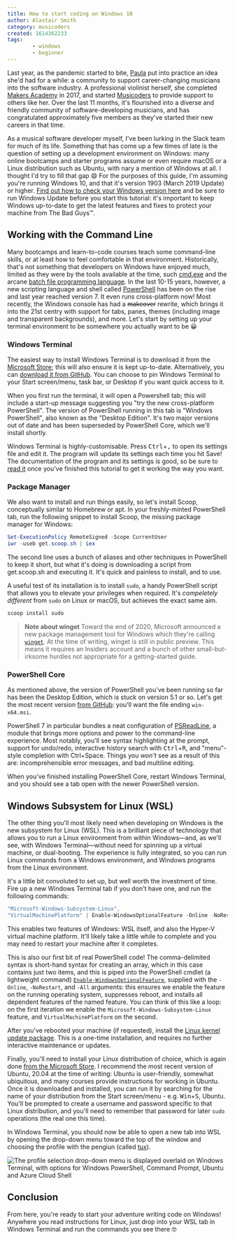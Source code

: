 ```yaml
---
title: How to start coding on Windows 10
author: Alastair Smith
category: musicoders
created: 1614362233
tags:
        - windows
        - beginner
---
```


Last year, as the pandemic started to bite,
[Paula](https://www.paulamuldoon.com/) put into practice an idea she'd had for a
while: a community to support career-changing musicians into the software
industry. A professional violinist herself, she completed [Makers
Academy](https://makers.tech/) in 2017, and started
[Musicoders](https://paulamuldoon.com/musicoders-slack/) to provide support to
others like her. Over the last 11 months, it's flourished into a diverse and
friendly community of software-developing musicians, and has congratulated
approximately five members as they've started their new careers in that time.

As a musical software developer myself, I've been lurking in the Slack team for
much of its life. Something that has come up a few times of late is the question
of setting up a development environment on Windows: many online bootcamps and
starter programs assume or even require macOS or a Linux distribution such as
Ubuntu, with nary a mention of Windows at all. I thought I'd try to fill that
gap :smile: For the purposes of this guide, I'm assuming you're running Windows
10, and that it's version 1903 (March 2019 Update) or higher. [Find out how to
check your Windows version
here](https://support.microsoft.com/en-us/windows/which-version-of-windows-operating-system-am-i-running-628bec99-476a-2c13-5296-9dd081cdd808)
and be sure to run Windows Update before you start this tutorial: it's important
to keep Windows up-to-date to get the latest features and fixes to protect your
machine from The Bad Guys™. <!--break-->

## Working with the Command Line

Many bootcamps and learn-to-code courses teach some command-line skills, or at
least how to feel comfortable in that environment. Historically, that's not
something that developers on Windows have enjoyed much, limited as they were by
the tools available at the time, such
[cmd.exe](https://en.wikipedia.org/wiki/Cmd.exe) and the arcane [batch file
programming language](https://en.wikipedia.org/wiki/Batch_file#Examples). In the
last 10-15 years, however, a new scripting language and shell called
[PowerShell](https://github.com/powershell/powershell) has been on the rise and
last year reached version 7. It even runs cross-platform now! Most recently, the
Windows console has had a ~~makeover~~ rewrite, which brings it into the 21st
centry with support for tabs, panes, themes (including image and transparent
backgrounds), and more. Let's start by setting up your terminal environment to
be somewhere you actually want to be :grinning:

### Windows Terminal

The easiest way to install Windows Terminal is to download it from the
[Microsoft Store](https://aka.ms/terminal); this will also ensure it is kept
up-to-date. Alternatively, you can [download it from
GitHub](https://github.com/microsoft/terminal/releases/latest). You can choose
to pin Windows Terminal to your Start screen/menu, task bar, or Desktop if you
want quick access to it.

When you first run the terminal, it will open a Powershell tab; this will
include a start-up message suggesting you "try the new cross-platform
PowerShell". The version of PowerShell running in this tab is "Windows
PowerShell", also known as the "Desktop Edition". It's two major versions out of
date and has been superseded by PowerShell Core, which we'll install shortly.

Windows Terminal is highly-customisable. Press <kbd>Ctrl</kbd>+<kbd>,</kbd> to
open its settings file and edit it. The program will update its settings each
time you hit Save! The documentation of the program and its settings is good, so
be sure to [read it](https://docs.microsoft.com/en-us/windows/terminal/) once
you've finished this tutorial to get it working the way you want.

### Package Manager

We also want to install and run things easily, so let's install Scoop,
conceptually similar to Homebrew or apt. In your freshly-minted PowerShell tab,
run the following snippet to install Scoop, the missing package manager for
Windows:

```powershell
Set-ExecutionPolicy RemoteSigned -Scope CurrentUser
iwr -useb get.scoop.sh | iex
```

The second line uses a bunch of aliases and other techniques in PowerShell to
keep it short, but what it's doing is downloading a script from get.scoop.sh and
executing it. It's quick and painless to install, and to use.

A useful test of its installation is to install `sudo`, a handy PowerShell
script that allows you to elevate your privileges when required. It's
_compeletely different_ from `sudo` on Linux or macOS, but achieves the exact
same aim.

```powershell
scoop install sudo
```

> **Note about winget** Toward the end of 2020, Microsoft announced a new
> package management tool for Windows which they're calling
> [`winget`](https://docs.microsoft.com/en-us/windows/package-manager/winget/).
> At the time of writing, winget is still in public preview. This means it
> requires an Insiders account and a bunch of other small-but-irksome hurdles
> not appropriate for a getting-started guide.

### PowerShell Core

As mentioned above, the version of PowerShell you've been running so far has
been the Desktop Edition, which is stuck on version 5.1 or so. Let's get the
most recent version [from
GitHub](https://github.com/powershell/powershell/releases/latest): you'll want
the file ending `win-x64.msi`.

PowerShell 7 in particular bundles a neat configuration of
[PSReadLine](https://github.com/powershell/psreadline), a module that brings
more options and power to the command-line experience. Most notably, you'll see
syntax highlighting at the prompt, support for undo/redo, interactive history
search with <kbd>Ctrl</kbd>+<kbd>R</kbd>, and "menu"-style completion with
Ctrl+Space. Things you _won't_ see as a result of this are: incomprehensible
error messages, and bad multiline editing.

When you've finished installing PowerShell Core, restart Windows Terminal, and
you should see a tab open with the newer PowerShell version.

## Windows Subsystem for Linux (WSL)

The other thing you'll most likely need when developing on Windows is the new
subsystem for Linux (WSL). This is a brilliant piece of technology that allows
you to run a Linux environment from within Windows&mdash;and, as we'll see, with
Windows Terminal&mdash;without need for spinning up a virtual machine, or
dual-booting. The experience is fully integrated, so you can run Linux commands
from a Windows environment, and Windows programs from the Linux environment.

It's a little bit convoluted to set up, but well worth the investment of time.
Fire up a new Windows Terminal tab if you don't have one, and run the following
commands:

```powershell
"Microsoft-Windows-Subsystem-Linux",
"VirtualMachinePlatform" | Enable-WindowsOptionalFeature -Online -NoRestart -All
```

This enables two features of Windows: WSL itself, and also the Hyper-V virtual
machine platform. It'll likely take a little while to complete and you may need
to restart your machine after it completes.

This is also our first bit of real PowerShell code! The comma-delimited syntax
is short-hand syntax for creating an array, which in this case contains just two
items, and this is piped into the PowerShell cmdlet (a lightweight command)
[`Enable-WindowsOptionalFeature`](https://docs.microsoft.com/en-us/powershell/module/dism/enable-windowsoptionalfeature?view=win10-ps),
supplied with the `-Online`, `-NoRestart`, and `-All` arguments: this ensures we
enable the feature on the running operating system, suppresses reboot, and
installs all dependent features of the named feature. You can think of this like
a loop: on the first iteration we enable the `Microsoft-Windows-Subsystem-Linux`
feature, and `VirtualMachinePlatform` on the second.

After you've rebooted your machine (if requested), install the [Linux kernel
update
package](https://wslstorestorage.blob.core.windows.net/wslblob/wsl_update_x64.msi).
This is a one-time installation, and requires no further interactive maintenance
or updates.

Finally, you'll need to install your Linux distribution of choice, which is
again done [from the Microsoft Store](https://aka.ms/wslstore). I recommend the
most recent version of Ubuntu, 20.04 at the time of writing: Ubuntu is
user-friendly, somewhat ubiquitous, and many courses provide instructions for
working in Ubuntu. Once it is downloaded and installed, you can run it by
searching for the name of your distribution from the Start screen/menu - e.g.
<kbd>Win</kbd>+<kbd>S</kbd>, Ubuntu. You'll be prompted to create a username and
password specific to that Linux distribution, and you'll need to remember that
password for later `sudo` operations (the real one this time).

In Windows Terminal, you should now be able to open a new tab into WSL by
opening the drop-down menu toward the top of the window and choosing the profile
with the pengiun (called [tux](https://en.wikipedia.org/wiki/Tux_%28mascot%29)).

![The profile selection drop-down menu is displayed overlaid on Windows
Terminal, with options for Windows PowerShell, Command Prompt, Ubuntu and Azure
Cloud Shell](assets/images/windows-terminal.png)

## Conclusion

From here, you're ready to start your adventure writing code on Windows!
Anywhere you read instructions for Linux, just drop into your WSL tab in Windows
Terminal and run the commands you see there :nerd_face:
